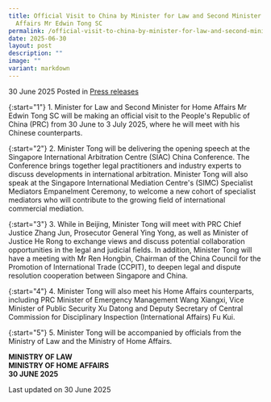 ```yaml
---
title: Official Visit to China by Minister for Law and Second Minister for Home
  Affairs Mr Edwin Tong SC
permalink: /official-visit-to-china-by-minister-for-law-and-second-minister-for-home-affairs-mr-edwin-tong-sc/
date: 2025-06-30
layout: post
description: ""
image: ""
variant: markdown
---
```

30 June 2025 Posted in [Press releases](/news/press-releases)

{:start="1"}
1.&nbsp;Minister for Law and Second Minister for Home Affairs Mr Edwin Tong SC will be making an official visit to the People's Republic of China (PRC) from 30 June to 3 July 2025, where he will meet with his Chinese counterparts.

{:start="2"}
2.&nbsp;Minister Tong will be delivering the opening speech at the Singapore International Arbitration Centre (SIAC) China Conference. The Conference brings together legal practitioners and industry experts to discuss developments in international arbitration. Minister Tong will also speak at the Singapore International Mediation Centre's (SIMC) Specialist Mediators Empanelment Ceremony, to welcome a new cohort of specialist mediators who will contribute to the growing field of international commercial mediation.

{:start="3"}
3.&nbsp;While in Beijing, Minister Tong will meet with PRC Chief Justice Zhang Jun, Prosecutor General Ying Yong, as well as Minister of Justice He Rong to exchange views and discuss potential collaboration opportunities in the legal and judicial fields. In addition, Minister Tong will have a meeting with Mr Ren Hongbin, Chairman of the China Council for the Promotion of International Trade (CCPIT), to deepen legal and dispute resolution cooperation between Singapore and China.

{:start="4"}
4.&nbsp;Minister Tong will also meet his Home Affairs counterparts, including PRC Minister of Emergency Management Wang Xiangxi, Vice Minister of Public Security Xu Datong and Deputy Secretary of Central Commission for Disciplinary Inspection (International Affairs) Fu Kui.

{:start="5"}
5.&nbsp;Minister Tong will be accompanied by officials from the Ministry of Law and the Ministry of Home Affairs.

<b>MINISTRY OF LAW</b><br>
<b>MINISTRY OF HOME AFFAIRS</b><br>
<b>30 JUNE 2025</b>

<p class="right-side-updated">Last updated on 30 June 2025</p>
